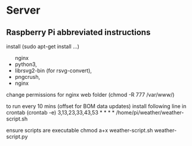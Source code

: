 <h1>Server</h1>

<h2>Raspberry Pi abbreviated instructions</h2>

<p>install (sudo apt-get install ...)  
<ul>
  nginx
  <li>python3,</li>
  <li>librsvg2-bin (for rsvg-convert),</li>
  <li>pngcrush,</li>
  <li>nginx</li>
</ul></p>

<p>change permissions for nginx web folder  
(chmod -R 777 /var/www/)</p>

<p>to run every 10 mins (offset for BOM data updates) install following line in crontab (crontab -e)  
3,13,23,33,43,53 * * * * /home/pi/weather/weather-script.sh</p>

<p>ensure scripts are executable  
chmod a+x weather-script.sh weather-script.py</p>
